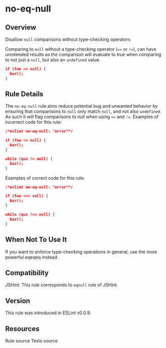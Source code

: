 
# no-eq-null
## Overview
Disallow `null` comparisons without type-checking operators



Comparing to `null` without a type-checking operator (`==` or `!=`), can have unintended results as the comparison will evaluate to true when comparing to not just a `null`, but also an `undefined` value.

```json
if (foo == null) {
  bar();
}
```
## Rule Details
The `no-eq-null` rule aims reduce potential bug and unwanted behavior by ensuring that comparisons to `null` only match `null`, and not also `undefined`. As such it will flag comparisons to null when using `==` and `!=`.
Examples of incorrect code for this rule:


```json
/*eslint no-eq-null: "error"*/

if (foo == null) {
  bar();
}

while (qux != null) {
  baz();
}
```
Examples of correct code for this rule:


```json
/*eslint no-eq-null: "error"*/

if (foo === null) {
  bar();
}

while (qux !== null) {
  baz();
}
```
## When Not To Use It
If you want to enforce type-checking operations in general, use the more powerful eqeqeq  instead.
## Compatibility

JSHint: This rule corresponds to `eqnull` rule of JSHint.

## Version
This rule was introduced in ESLint v0.0.9.
## Resources

Rule source 
Tests source 

